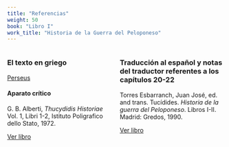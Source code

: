 ```yaml
---
title: "Referencias"
weight: 50
book: "Libro I"
work_title: "Historia de la Guerra del Peloponeso"
---
```


<div style="display: flex;">
  <div style="flex: 1; padding-right: 10px;">
  
### El texto en griego

[Perseus](https://scaife.perseus.org/reader/urn:cts:greekLit:tlg0003.tlg001.perseus-grc2:1.20.2-1.21.1)

#### Aparato crítico

G. B. Alberti, _Thucydidis Historiae_ Vol. 1, Libri 1-2, Istituto Poligrafico dello Stato, 1972. 

[Ver libro](https://archive.org/details/thucydidis-historiae-vol.-i-libri-i-ii/page/n235/mode/2up) </div>

<div style="flex: 1; padding-left: 10px;">

### Traducción al español y notas del traductor referentes a los capítulos 20-22

Torres Esbarranch, Juan José, ed. and trans. Tucídides. _Historia de la guerra del Peloponeso_. Libros I-II. Madrid: Gredos, 1990.

[Ver libro](https://archive.org/details/tucidides.-historia-de-la-guerra-del-peloponeso-1.-libros-i-ii-g-1990/page/157/mode/2up)
  </div>
</div>


